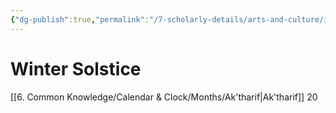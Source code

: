 ```yaml
---
{"dg-publish":true,"permalink":"/7-scholarly-details/arts-and-culture/international-festivals/winter-solstice/","noteIcon":""}
---
```


# Winter Solstice

[[6. Common Knowledge/Calendar & Clock/Months/Ak'tharif\|Ak'tharif]] 20